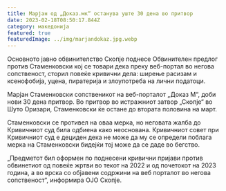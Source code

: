 ```yaml
---
title: Марјан од „Доказ.мк“ останува уште 30 дена во притвор
date: 2023-02-18T08:50:17.844Z
category: македонија
featured: true
featuredImage: ../img/marjandokaz.jpg.webp
---
```


Основното јавно обвинителство Скопје поднесе Обвинителен предлог против Стаменковски кој се товари дека преку веб-портал во негова сопственост, сторил повеќе кривични дела: ширење расизам и ксенофобија, уцена, пиратерија и злоупотреба на лични податоци.

Марјан Стаменковски сопственикот на веб-порталот „Доказ М“, доби нови 30 дена притвор. Во притвор во истражниот затвор „Скопје“ во Шуто Оризари, Стаменковски ќе остане до втората половина на март.

Стаменковски се противел на оваа мерка, но неговата жалба до Кривичниот суд била одбиена како неоснована. Кривичниот совет при Кривичниот суд е дециден дека не може да му се определи поблага мерка на Стаменковски бидејќи тој може да се даде во бегство.

„Предметот бил оформен по поднесени кривични пријави против обвинетиот од повеќе жртви во текот на 2022 и од почетокот на 2023 година, а во врска со објавени содржини на веб порталот во негова сопственост“, информира ОЈО Скопје.
